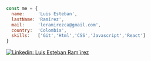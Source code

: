 ```javascript
const me = {
  name:     'Luis Esteban',
  lastName: 'Ramírez',
  mail:     'leramirezca@gmail.com',
  country:  'Colombia',
  skills:   ['Git','Html','CSS','Javascript','React']
}
```
[![Linkedin: Luis Esteban Ram´irez](https://img.shields.io/badge/-LuisEstebanRamirez-blue?style=flat-square&logo=Linkedin&logoColor=white&link=https://www.linkedin.com/in/luis-esteban-ram%C3%ADrez-14120142/)](https://www.linkedin.com/in/luis-esteban-ram%C3%ADrez-14120142/)


